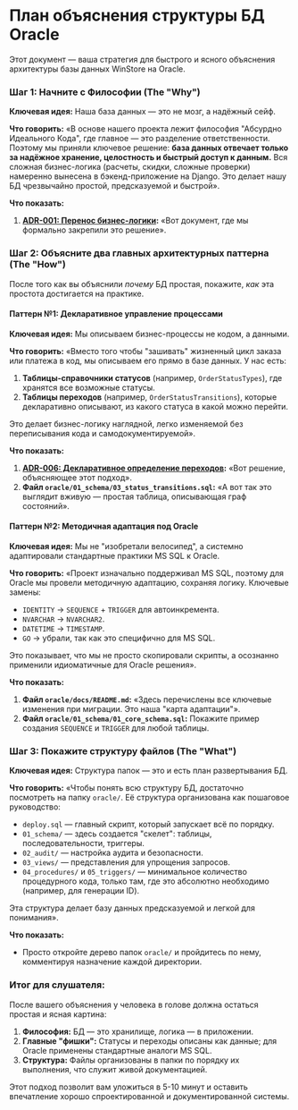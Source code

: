 # План объяснения структуры БД Oracle

Этот документ — ваша стратегия для быстрого и ясного объяснения архитектуры базы данных WinStore на Oracle.

### Шаг 1: Начните с Философии (The "Why")

**Ключевая идея:** Наша база данных — это не мозг, а надёжный сейф.

**Что говорить:**
«В основе нашего проекта лежит философия "Абсурдно Идеального Кода", где главное — это разделение ответственности. Поэтому мы приняли ключевое решение: **база данных отвечает только за надёжное хранение, целостность и быстрый доступ к данным.** Вся сложная бизнес-логика (расчеты, скидки, сложные проверки) намеренно вынесена в бэкенд-приложение на Django. Это делает нашу БД чрезвычайно простой, предсказуемой и быстрой».

**Что показать:**
1.  **[ADR-001: Перенос бизнес-логики](../../.github/copilot_memory_bank/adrs/ADR-001_Business_Logic_To_App_Layer.md):** «Вот документ, где мы формально закрепили это решение».

### Шаг 2: Объясните два главных архитектурных паттерна (The "How")

После того как вы объяснили *почему* БД простая, покажите, *как* эта простота достигается на практике.

#### Паттерн №1: Декларативное управление процессами

**Ключевая идея:** Мы описываем бизнес-процессы не кодом, а данными.

**Что говорить:**
«Вместо того чтобы "зашивать" жизненный цикл заказа или платежа в код, мы описываем его прямо в базе данных. У нас есть:
1.  **Таблицы-справочники статусов** (например, `OrderStatusTypes`), где хранятся все возможные статусы.
2.  **Таблицы переходов** (например, `OrderStatusTransitions`), которые декларативно описывают, из какого статуса в какой можно перейти.

Это делает бизнес-логику наглядной, легко изменяемой без переписывания кода и самодокументируемой».

**Что показать:**
1.  **[ADR-006: Декларативное определение переходов](../../.github/copilot_memory_bank/adrs/ADR-006_Status_Transition_Tables.md):** «Вот решение, объясняющее этот подход».
2.  **Файл `oracle/01_schema/03_status_transitions.sql`:** «А вот так это выглядит вживую — простая таблица, описывающая граф состояний».

#### Паттерн №2: Методичная адаптация под Oracle

**Ключевая идея:** Мы не "изобретали велосипед", а системно адаптировали стандартные практики MS SQL к Oracle.

**Что говорить:**
«Проект изначально поддерживал MS SQL, поэтому для Oracle мы провели методичную адаптацию, сохраняя логику. Ключевые замены:
*   `IDENTITY` → `SEQUENCE` + `TRIGGER` для автоинкремента.
*   `NVARCHAR` → `NVARCHAR2`.
*   `DATETIME` → `TIMESTAMP`.
*   `GO` → убрали, так как это специфично для MS SQL.

Это показывает, что мы не просто скопировали скрипты, а осознанно применили идиоматичные для Oracle решения».

**Что показать:**
1.  **Файл `oracle/docs/README.md`:** «Здесь перечислены все ключевые изменения при миграции. Это наша "карта адаптации"».
2.  **Файл `oracle/01_schema/01_core_schema.sql`:** Покажите пример создания `SEQUENCE` и `TRIGGER` для любой таблицы.

### Шаг 3: Покажите структуру файлов (The "What")

**Ключевая идея:** Структура папок — это и есть план развертывания БД.

**Что говорить:**
«Чтобы понять всю структуру БД, достаточно посмотреть на папку `oracle/`. Её структура организована как пошаговое руководство:
*   `deploy.sql` — главный скрипт, который запускает всё по порядку.
*   `01_schema/` — здесь создается "скелет": таблицы, последовательности, триггеры.
*   `02_audit/` — настройка аудита и безопасности.
*   `03_views/` — представления для упрощения запросов.
*   `04_procedures/` и `05_triggers/` — минимальное количество процедурного кода, только там, где это абсолютно необходимо (например, для генерации ID).

Эта структура делает базу данных предсказуемой и легкой для понимания».

**Что показать:**
*   Просто откройте дерево папок `oracle/` и пройдитесь по нему, комментируя назначение каждой директории.

### Итог для слушателя:

После вашего объяснения у человека в голове должна остаться простая и ясная картина:
1.  **Философия:** БД — это хранилище, логика — в приложении.
2.  **Главные "фишки":** Статусы и переходы описаны как данные; для Oracle применены стандартные аналоги MS SQL.
3.  **Структура:** Файлы организованы в папки по порядку их выполнения, что служит живой документацией.

Этот подход позволит вам уложиться в 5-10 минут и оставить впечатление хорошо спроектированной и документированной системы.
